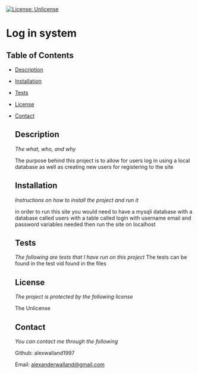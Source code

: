 [![License: Unlicense](https://img.shields.io/badge/license-Unlicense-blue.svg)](http://unlicense.org/) 
# Log in system 
## Table of Contents 
* [Description](#description) 
* [Installation](#installation) 
* [Tests](#tests) 
* [License](#license) 
* [Contact](#contact) 

    ## Description
  
    *The what, who, and why*
  
    The purpose behind this project is to allow for users log in using a local database as well as creating new users for registering to the site
    
    ## Installation
    *Instructions on how to install the project and run it*
  
  in order to run this site you would need to have a mysqli database with a database called users with a table called login with username email and password variables needed then run the site on localhost

  ## Tests
    *The following are tests that I have run on this project*
      The tests can be found in the test vid found in the files
  
    ## License
    *The project is protected by the following license*
  
    The Unlicense
    ## Contact
  *You can contact me through the following*
  
    Github: alexwalland1997 

    Email: alexanderwalland@gmail.com
    
